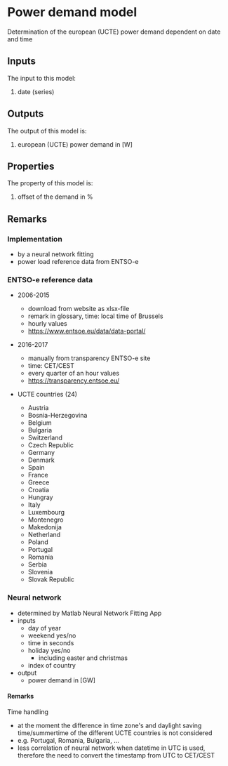 # Power demand model

Determination of the european (UCTE) power demand dependent on date and time


## Inputs
The input to this model:

1. date (series)


## Outputs
The output of this model is:

1. european (UCTE) power demand in [W]

## Properties
The property of this model is:

1. offset of the demand in % 

## Remarks

### Implementation

* by a neural network fitting
* power load reference data from ENTSO-e


### ENTSO-e reference data

* 2006-2015 
  * download from website as xlsx-file
  * remark in glossary, time: local time of Brussels
  * hourly values
  * https://www.entsoe.eu/data/data-portal/
 
* 2016-2017 
  * manually from transparency ENTSO-e site
  * time: CET/CEST
  * every quarter of an hour values
  * https://transparency.entsoe.eu/
  
* UCTE countries (24)
  * Austria
  * Bosnia-Herzegovina
  * Belgium
  * Bulgaria
  * Switzerland
  * Czech Republic
  * Germany
  * Denmark
  * Spain
  * France
  * Greece
  * Croatia
  * Hungray
  * Italy
  * Luxembourg
  * Montenegro
  * Makedonija
  * Netherland
  * Poland
  * Portugal
  * Romania
  * Serbia
  * Slovenia
  * Slovak Republic  

  
### Neural network

* determined by Matlab Neural Network Fitting App
* inputs
  * day of year
  * weekend yes/no
  * time in seconds
  * holiday yes/no
    * including easter and christmas
  * index of country
* output
  * power demand in [GW]


#### Remarks

Time handling

  * at the moment the difference in time zone's and daylight saving time/summertime of the different UCTE countries is not considered
  * e.g. Portugal, Romania, Bulgaria, ...
  * less correlation of neural network when datetime in UTC is used, therefore the need to convert the timestamp from UTC to CET/CEST
